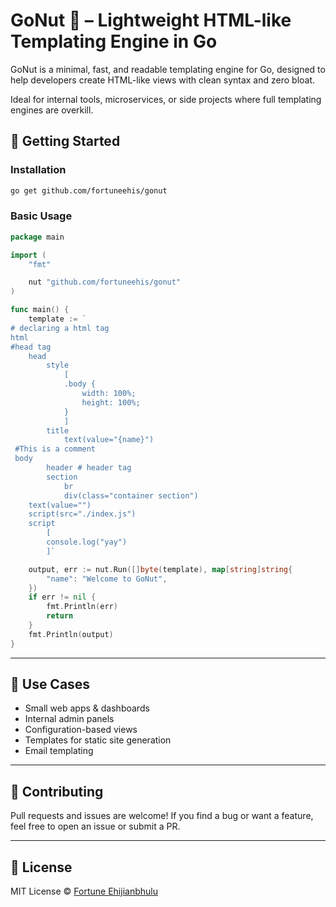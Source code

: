 # GoNut 🍩 – Lightweight HTML-like Templating Engine in Go

GoNut is a minimal, fast, and readable templating engine for Go, designed to help developers create HTML-like views with clean syntax and zero bloat.

Ideal for internal tools, microservices, or side projects where full templating engines are overkill.

## 🚀 Getting Started

### Installation

````bash
go get github.com/fortuneehis/gonut
````

### Basic Usage

````go
package main

import (
	"fmt"

	nut "github.com/fortuneehis/gonut"
)

func main() {
	template := `
# declaring a html tag
html
#head tag
    head
        style
            [
            .body {
                width: 100%;
                height: 100%;
            }
            ]
        title
            text(value="{name}")
 #This is a comment
 body
        header # header tag
        section
            br
            div(class="container section")
    text(value="")
    script(src="./index.js")
    script
        [
        console.log("yay")
        ]`

	output, err := nut.Run([]byte(template), map[string]string{
		"name": "Welcome to GoNut",
	})
	if err != nil {
		fmt.Println(err)
		return
	}
	fmt.Println(output)
}
````

---

## 🧰 Use Cases

* Small web apps & dashboards
* Internal admin panels
* Configuration-based views
* Templates for static site generation
* Email templating

---


## 🤝 Contributing

Pull requests and issues are welcome!
If you find a bug or want a feature, feel free to open an issue or submit a PR.

---

## 📄 License

MIT License © [Fortune Ehijianbhulu](https://github.com/fortuneehis)